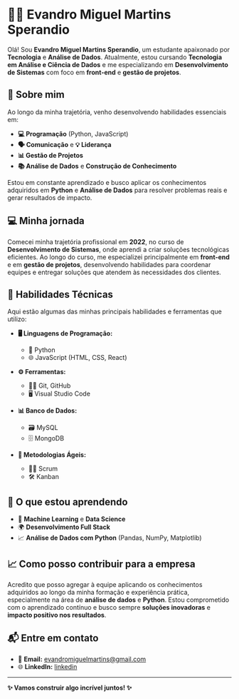 # 👨‍💻 Evandro Miguel Martins Sperandio

Olá! Sou **Evandro Miguel Martins Sperandio**, um estudante apaixonado por **Tecnologia** e **Análise de Dados**. Atualmente, estou cursando **Tecnologia em Análise e Ciência de Dados** e me especializando em **Desenvolvimento de Sistemas** com foco em **front-end** e **gestão de projetos**.

## 🚀 Sobre mim

Ao longo da minha trajetória, venho desenvolvendo habilidades essenciais em:
- **💻 Programação** (Python, JavaScript)
- **🗣️ Comunicação** e **💡 Liderança**
- **📊 Gestão de Projetos**
- **📚 Análise de Dados** e **Construção de Conhecimento**

Estou em constante aprendizado e busco aplicar os conhecimentos adquiridos em **Python** e **Análise de Dados** para resolver problemas reais e gerar resultados de impacto.

## 💻 Minha jornada

Comecei minha trajetória profissional em **2022**, no curso de **Desenvolvimento de Sistemas**, onde aprendi a criar soluções tecnológicas eficientes. Ao longo do curso, me especializei principalmente em **front-end** e em **gestão de projetos**, desenvolvendo habilidades para coordenar equipes e entregar soluções que atendem às necessidades dos clientes.

## 🔧 Habilidades Técnicas

Aqui estão algumas das minhas principais habilidades e ferramentas que utilizo:

- **🖥️ Linguagens de Programação:**
  - 🐍 Python
  - 🌐 JavaScript (HTML, CSS, React)
  
- **⚙️ Ferramentas:**
  - 🧑‍💻 Git, GitHub
  - 🖥️ Visual Studio Code
  
- **📊 Banco de Dados:**
  - 🗃️ MySQL
  - 🗄️ MongoDB
  
- **📅 Metodologias Ágeis:**
  - 🏃‍♂️ Scrum
  - 🛠️ Kanban

## 🌱 O que estou aprendendo

- 🤖 **Machine Learning** e **Data Science**
- 🌍 **Desenvolvimento Full Stack**
- 📈 **Análise de Dados com Python** (Pandas, NumPy, Matplotlib)

## 📈 Como posso contribuir para a empresa

Acredito que posso agregar à equipe aplicando os conhecimentos adquiridos ao longo da minha formação e experiência prática, especialmente na área de **análise de dados** e **Python**. Estou comprometido com o aprendizado contínuo e busco sempre **soluções inovadoras** e **impacto positivo nos resultados**.

## 📬 Entre em contato

- 📧 **Email:** evandromiguelmartins@gmail.com
- 🌐 **LinkedIn:** [linkedin](https://www.linkedin.com/in/evandro-miguel-martins-sperandio/)

---

**✨ Vamos construir algo incrível juntos! ✨**
